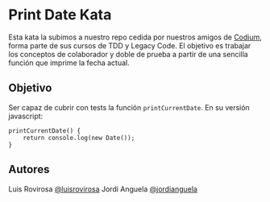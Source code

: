 # Print Date Kata

Esta kata la subimos a nuestro repo cedida por nuestros amigos de [Codium](https://www.codium.team), forma parte de sus cursos de TDD y Legacy Code.
El objetivo es trabajar los conceptos de colaborador y doble de prueba a partir de una sencilla función que imprime la fecha actual.

## Objetivo

Ser capaz de cubrir con tests la función `printCurrentDate`.
En su versión javascript:

```
printCurrentDate() {
    return console.log(new Date());
}
```

## Autores

Luis Rovirosa [@luisrovirosa](https://www.twitter.com/luisrovirosa)
Jordi Anguela [@jordianguela](https://www.twitter.com/jordianguela)

